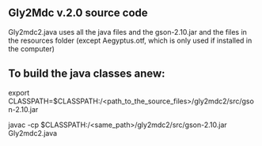 ## Gly2Mdc v.2.0 source code

Gly2mdc2.java uses all the java files and the gson-2.10.jar and the files in the resources folder (except Aegyptus.otf, which is only used if installed in the computer)

## To build the java classes anew:

export CLASSPATH=$CLASSPATH:/<path_to_the_source_files>/gly2mdc2/src/gson-2.10.jar

javac -cp $CLASSPATH:/<same_path>/gly2mdc2/src/gson-2.10.jar Gly2mdc2.java
